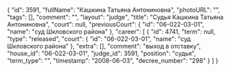 {
    "id": 3591,
    "fullName": "Кашкина Татьяна Антониновна",
    "photoURL": "",
    "tags": [],
    "comment": "",
    "layout": "judge",
    "title": "Судья Кашкина Татьяна Антониновна",
    "court": null,
    "previousCourt": {
        "id": "06-022-03-01",
        "name": "суд Шкловского района"
    },
    "career": [
        {
            "id": 4741,
            "term": null,
            "type": "released",
            "court": {
                "id": "06-022-03-01",
                "name": "суд Шкловского района"
            },
            "extra": [],
            "comment": "выход в отставку",
            "house_id": "06-022-03-01",
            "judge_id": 3591,
            "position": "судья",
            "term_type": "",
            "timestamp": "2008-06-03",
            "decree_number": "298"
        }
    ]
}